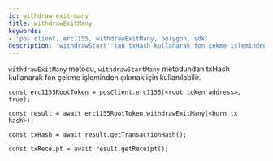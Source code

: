```yaml
---
id: withdraw-exit-many
title: withdrawExitMany
keywords:
- 'pos client, erc1155, withdrawExitMany, polygon, sdk'
description: 'withdrawStart''tan txHash kullanarak fon çekme işleminden çıkar.'
---
```


`withdrawExitMany` metodu, `withdrawStartMany` metodundan txHash kullanarak fon çekme işleminden çıkmak için kullanılabilir.

```
const erc1155RootToken = posClient.erc1155(<root token address>, true);

const result = await erc1155RootToken.withdrawExitMany(<burn tx hash>);

const txHash = await result.getTransactionHash();

const txReceipt = await result.getReceipt();

```
